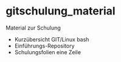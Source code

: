 # gitschulung_material
Material zur Schulung

- Kurzübersicht GIT/Linux bash
- Einführungs-Repository
- Schulungsfolien
eine Zeile
